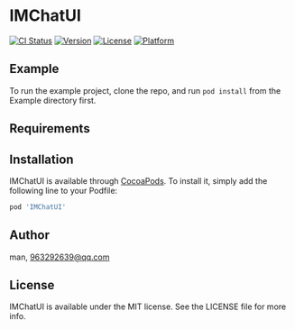 # IMChatUI

[![CI Status](https://img.shields.io/travis/man/IMChatUI.svg?style=flat)](https://travis-ci.org/man/IMChatUI)
[![Version](https://img.shields.io/cocoapods/v/IMChatUI.svg?style=flat)](https://cocoapods.org/pods/IMChatUI)
[![License](https://img.shields.io/cocoapods/l/IMChatUI.svg?style=flat)](https://cocoapods.org/pods/IMChatUI)
[![Platform](https://img.shields.io/cocoapods/p/IMChatUI.svg?style=flat)](https://cocoapods.org/pods/IMChatUI)

## Example

To run the example project, clone the repo, and run `pod install` from the Example directory first.

## Requirements

## Installation

IMChatUI is available through [CocoaPods](https://cocoapods.org). To install
it, simply add the following line to your Podfile:

```ruby
pod 'IMChatUI'
```

## Author

man, 963292639@qq.com

## License

IMChatUI is available under the MIT license. See the LICENSE file for more info.
